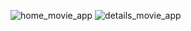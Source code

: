 ![home_movie_app](https://github.com/saliiimm/Movies-App/assets/111188518/d9380753-fa42-4d46-82fc-c874d2d491fe)
![details_movie_app](https://github.com/saliiimm/Movies-App/assets/111188518/6b4b040b-5d3b-41ed-8a71-774b110c5c33)
